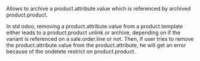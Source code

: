 Allows to archive a product.attribute.value which is referenced by
archived product.product.

In std odoo, removing a product.attribute.value from a product.template
either leads to a product.product unlink or archive, depending on if the
variant is referenced on a sale.order.line or not. Then, if user tries
to remove the product.attribute.value from the product.attribute, he
will get an error because of the ondelete restrict on product.product.
